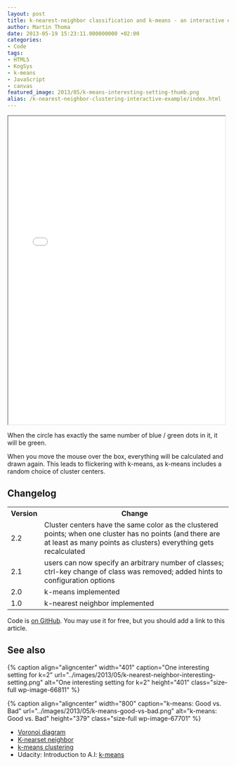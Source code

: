 ```yaml
---
layout: post
title: k-nearest-neighbor classification and k-means - an interactive example
author: Martin Thoma
date: 2013-05-19 15:23:11.000000000 +02:00
categories:
- Code
tags:
- HTML5
- KogSys
- k-means
- JavaScript
- canvas
featured_image: 2013/05/k-means-interesting-setting-thumb.png
alias: /k-nearest-neighbor-clustering-interactive-example/index.html
---
```

<iframe src="../html5/clustering/clustering.htm" width="98%" height="700px"></iframe>

When the circle has exactly the same number of blue / green dots in it, it will
be green.

When you move the mouse over the box, everything will be calculated and drawn
again. This leads to flickering with k-means, as k-means includes a random
choice of cluster centers.

<h2>Changelog</h2>
<table>
  <tr>
    <th>Version</th>
    <th>Change</th>
  </tr>
  <tr>
    <td><span class="hint" title="974b52110126bfd7169622c7041506f56beae1cf">2.2</span></td>
    <td>Cluster centers have the same color as the clustered points; when one cluster has no points (and there are at least as many points as clusters) everything gets recalculated</td>
  </tr>
  <tr>
    <td><span class="hint" title="1c37b0a860a419668e54c3c6c6189148485d3ea5">2.1</span></td>
    <td>users can now specify an arbitrary number of classes; ctrl-key change of class was removed; added hints to configuration options</td>
  </tr>
  <tr>
    <td><span class="hint" title="4ed5997089...">2.0</span></td>
    <td>k-means implemented</td>
  </tr>
  <tr>
    <td>1.0</td>
    <td>k-nearest neighbor implemented</td>
  </tr>
</table>

Code is <a href="https://github.com/MartinThoma/algorithms/tree/master/k-nearest-neighbor">on GitHub</a>.
You may use it for free, but you should add a link to this article.

<h2>See also</h2>

{% caption align="aligncenter" width="401" caption="One interesting setting for k=2" url="../images/2013/05/k-nearest-neighbor-interesting-setting.png" alt="One interesting setting for k=2"  height="401" class="size-full wp-image-66811" %}

{% caption align="aligncenter" width="800" caption="k-means: Good vs. Bad" url="../images/2013/05/k-means-good-vs-bad.png" alt="k-means: Good vs. Bad"  height="379" class="size-full wp-image-67701" %}

<ul>
  <li><a href="http://en.wikipedia.org/wiki/Voronoi_diagram">Voronoi diagram</a></li>
  <li><a href="http://en.wikipedia.org/wiki/K-nearest_neighbors_algorithm">K-nearset neighbor</a></li>
  <li><a href="http://en.wikipedia.org/wiki/K-means_clustering">k-means clustering</a></li>
  <li>Udacity: Introduction to A.I: <a href="https://www.youtube.com/watch?v=zaKjh2N8jN4">k-means</a></li>
</ul>
